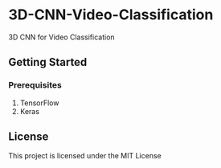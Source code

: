 # 3D-CNN-Video-Classification
3D CNN for Video Classification

## Getting Started
### Prerequisites
1. TensorFlow
2. Keras

## License
This project is licensed under the MIT License 

